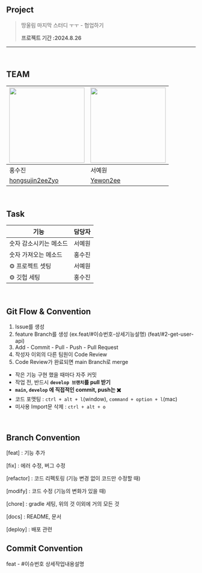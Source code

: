 ## Project

> 땅울림 마지막 스터디 ㅜㅜ - 협업하기
> 
> 
> **프로젝트 기간 :2024.8.26**
> 

---

<br>

## TEAM

| <img width="200" src="https://github.com/SOPT-33th-JointSeminar-3/Server/assets/76610340/5bdb6ee2-300c-4d2a-8dbb-008af448afe0"> | <img width="200" src="https://github.com/SOPT-33th-JointSeminar-3/Server/assets/76610340/a4f9cc94-31df-4512-89df-cb5521f3e4cf"> |
| --- | --- |
| 홍수진  | 서예원 |
| [hongsujin2eeZyo](https://github.com/hongsujin2eeZyo) | [Yewon2ee](https://github.com/Yewon2ee) |

<br>

## Task
| 기능 | 담당자 |
| --- | --- |
| 숫자 감소시키는 메소드 | 서예원 |
| 숫자 가져오는 메소드 | 홍수진 |
| ⚙️ 프로젝트 셋팅 | 서예원 |
| ⚙️ 깃헙 세팅 | 홍수진 |

​
<br>





## Git Flow & Convention
1. Issue를 생성
2. feature Branch를 생성 (ex.feat/#이슈번호-상세기능설명) (feat/#2-get-user-api)
3. Add - Commit - Pull - Push - Pull Request
4. 작성자 이외의 다른 팀원이 Code Review
5. Code Review가 완료되면 main Branch로 merge




- 작은 기능 구현 했을 때마다 자주 커밋
- 작업 전, 반드시 **`develop 브랜치`를 pull 받기**
- **`main`, `develop` 에 직접적인 commit, push는 ✖️**
- 코드 포맷팅 : `ctrl + alt + l`(window), `command + option + l`(mac)
- 미사용 Import문 삭제 : `ctrl + alt + o`

<br>

## **Branch Convention**

[feat] : 기능 추가

[fix] : 에러 수정, 버그 수정

[refactor] : 코드 리펙토링 (기능 변경 없이 코드만 수정할 때)

[modify] : 코드 수정 (기능의 변화가 있을 때)

[chore] : gradle 세팅, 위의 것 이외에 거의 모든 것

[docs] : README, 문서

[deploy] : 배포 관련

## **Commit Convention**

feat - #이슈번호 상세작업내용설명
